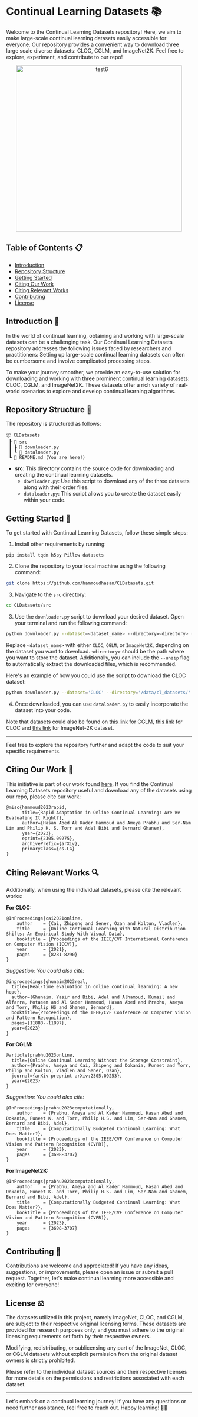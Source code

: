 # Continual Learning Datasets 📚

Welcome to the Continual Learning Datasets repository! Here, we aim to make large-scale continual learning datasets easily accessible for everyone. Our repository provides a convenient way to download three large scale diverse datasets: CLOC, CGLM, and ImageNet2K. Feel free to explore, experiment, and contribute to our repo!


<p align="center">
  <img src="https://github.com/hammoudhasan/CLDatasets/assets/74360386/b00e4627-0f4e-4e89-9e5a-aa1316be8f77" alt="test6" width="450">
</p>



## Table of Contents 📋

- [Introduction](#introduction)
- [Repository Structure](#repository-structure)
- [Getting Started](#getting-started)
- [Citing Our Work](#citing-our-work)
- [Citing Relevant Works](#citing-relevant-works)
- [Contributing](#contributing)
- [License](#license)

## Introduction 🌟

In the world of continual learning, obtaining and working with large-scale datasets can be a challenging task. Our Continual Learning Datasets repository addresses the following issues faced by researchers and practitioners: Setting up large-scale continual learning datasets can often be cumbersome and involve complicated processing steps.

To make your journey smoother, we provide an easy-to-use solution for downloading and working with three prominent continual learning datasets: CLOC, CGLM, and ImageNet2K. These datasets offer a rich variety of real-world scenarios to explore and develop continual learning algorithms.

## Repository Structure 📂

The repository is structured as follows:

```
📦 CLDatasets
 ┣ 📂 src
 ┃ ┣ 📜 downloader.py
 ┃ ┗ 📜 dataloader.py
 ┗ 📜 README.md (You are here!)

```

- **src**: This directory contains the source code for downloading and creating the continual learning datasets.
  - `downloader.py`: Use this script to download any of the three datasets along with their order files.
  - `dataloader.py`: This script allows you to create the dataset easily within your code.

## Getting Started 🚀

To get started with Continual Learning Datasets, follow these simple steps:

1. Install other requirements by running:
```
pip install tqdm h5py Pillow datasets
```

2. Clone the repository to your local machine using the following command:
```bash
git clone https://github.com/hammoudhasan/CLDatasets.git
```
3. Navigate to the `src` directory:
```bash
cd CLDatasets/src
```
3. Use the `downloader.py` script to download your desired dataset. Open your terminal and run the following command:
```bash
python downloader.py --dataset=<dataset_name> --directory=<directory> --unzip
```
   Replace `<dataset_name>` with either `CLOC`, `CGLM`, or `ImageNet2K`, depending on the dataset you want to download. `<directory>` should be the path where you want to store the dataset. Additionally, you can include the `--unzip` flag to automatically extract the downloaded files, which is recommended.

   Here's an example of how you could use the script to download the CLOC dataset:
   ```bash
   python downloader.py --dataset='CLOC' --directory='/data/cl_datasets/' --unzip
   ```

4. Once downloaded, you can use `dataloader.py` to easily incorporate the dataset into your code.

Note that datasets could also be found on [this link](https://huggingface.co/datasets/hammh0a/CGLM)  for CGLM, [this link](https://huggingface.co/datasets/hammh0a/CLOC) for CLOC and [this link](https://huggingface.co/datasets/hammh0a/ImageNet2K) for ImageNet-2K dataset.

****
Feel free to explore the repository further and adapt the code to suit your specific requirements.

## Citing Our Work 📖

This initiative is part of our work found [here](https://arxiv.org/abs/2305.09275). If you find the Continual Learning Datasets repository useful and download any of the datasets using our repo, please cite our work:

```
@misc{hammoud2023rapid,
      title={Rapid Adaptation in Online Continual Learning: Are We Evaluating It Right?}, 
      author={Hasan Abed Al Kader Hammoud and Ameya Prabhu and Ser-Nam Lim and Philip H. S. Torr and Adel Bibi and Bernard Ghanem},
      year={2023},
      eprint={2305.09275},
      archivePrefix={arXiv},
      primaryClass={cs.LG}
}
```

## Citing Relevant Works 🔍

Additionally, when using the individual datasets, please cite the relevant works:

**For CLOC:**
```
@InProceedings{cai2021online,
    author    = {Cai, Zhipeng and Sener, Ozan and Koltun, Vladlen},
    title     = {Online Continual Learning With Natural Distribution Shifts: An Empirical Study With Visual Data},
    booktitle = {Proceedings of the IEEE/CVF International Conference on Computer Vision (ICCV)},
    year      = {2021},
    pages     = {8281-8290}
}
```

_Suggestion: You could also cite:_

```
@inproceedings{ghunaim2023real,
  title={Real-time evaluation in online continual learning: A new hope},
  author={Ghunaim, Yasir and Bibi, Adel and Alhamoud, Kumail and Alfarra, Motasem and Al Kader Hammoud, Hasan Abed and Prabhu, Ameya and Torr, Philip HS and Ghanem, Bernard},
  booktitle={Proceedings of the IEEE/CVF Conference on Computer Vision and Pattern Recognition},
  pages={11888--11897},
  year={2023}
}
```

**For CGLM:**
```
@article{prabhu2023online,
  title={Online Continual Learning Without the Storage Constraint},
  author={Prabhu, Ameya and Cai, Zhipeng and Dokania, Puneet and Torr, Philip and Koltun, Vladlen and Sener, Ozan},
  journal={arXiv preprint arXiv:2305.09253},
  year={2023}
}
```

_Suggestion: You could also cite:_
```
@InProceedings{prabhu2023computationally,
    author    = {Prabhu, Ameya and Al Kader Hammoud, Hasan Abed and Dokania, Puneet K. and Torr, Philip H.S. and Lim, Ser-Nam and Ghanem, Bernard and Bibi, Adel},
    title     = {Computationally Budgeted Continual Learning: What Does Matter?},
    booktitle = {Proceedings of the IEEE/CVF Conference on Computer Vision and Pattern Recognition (CVPR)},
    year      = {2023},
    pages     = {3698-3707}
}
```

**For ImageNet2K:**
```
@InProceedings{prabhu2023computationally,
    author    = {Prabhu, Ameya and Al Kader Hammoud, Hasan Abed and Dokania, Puneet K. and Torr, Philip H.S. and Lim, Ser-Nam and Ghanem, Bernard and Bibi, Adel},
    title     = {Computationally Budgeted Continual Learning: What Does Matter?},
    booktitle = {Proceedings of the IEEE/CVF Conference on Computer Vision and Pattern Recognition (CVPR)},
    year      = {2023},
    pages     = {3698-3707}
}
```


## Contributing 🤝

Contributions are welcome and appreciated! If you have any ideas, suggestions, or improvements, please open an issue or submit a pull request. Together, let's make continual learning more accessible and exciting for everyone!

## License ⚖️

The datasets utilized in this project, namely ImageNet, CLOC, and CGLM, are subject to their respective original licensing terms. These datasets are provided for research purposes only, and you must adhere to the original licensing requirements set forth by their respective owners.

Modifying, redistributing, or sublicensing any part of the ImageNet, CLOC, or CGLM datasets without explicit permission from the original dataset owners is strictly prohibited.

Please refer to the individual dataset sources and their respective licenses for more details on the permissions and restrictions associated with each dataset.

---

Let's embark on a continual learning journey! If you have any questions or need further assistance, feel free to reach out. Happy learning! 🚀✨
